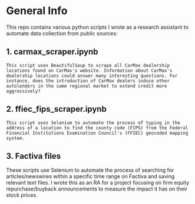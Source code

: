 # General Info

This repo contains various python scripts I wrote as a research assistant to automate data collection from public sources:

## 1. carmax_scraper.ipynb
    This script uses BeautifulSoup to scrape all CarMax dealership locations found on CarMax's website. Information about CarMax's dealership locations could answer many interesting questions. For instance, does the introduction of CarMax dealers induce other autolenders in the same regional market to extend credit more aggressively?               
    
## 2. ffiec_fips_scraper.ipynb
    This script uses Selenium to automate the process of typing in the address of a location to find the county code (FIPS) from the Federal Financial Institutions Examination Council's (FFIEC) geocoded mapping system. 

## 3. Factiva files
   These scripts use Selenium to automate the process of searching for articles/newswires within a specific time range on Factiva and saving relevant text files. 
   I wrote this as an RA for a project focusing on firm equity repurchase/buyback announcements to measure the impact it has on their stock prices.
 
